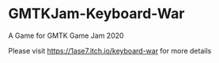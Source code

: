 # GMTKJam-Keyboard-War
A Game for GMTK Game Jam 2020

Please visit https://1ase7.itch.io/keyboard-war for more details
